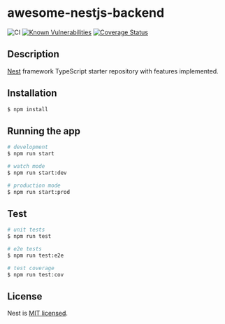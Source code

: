# awesome-nestjs-backend

![CI](https://github.com/osamaaamer95/awesome-backend/workflows/CI/badge.svg?branch=master)
[![Known Vulnerabilities](https://snyk.io/test/github/osamaaamer95/awesome-backend/badge.svg?targetFile=package.json)](https://snyk.io/test/github/osamaaamer95/awesome-backend?targetFile=package.json)
[![Coverage Status](https://coveralls.io/repos/github/osamaaamer95/awesome-backend/badge.svg?branch=master)](https://coveralls.io/github/osamaaamer95/awesome-backend?branch=master)

## Description

[Nest](https://github.com/nestjs/nest) framework TypeScript starter repository with features implemented.

## Installation

```bash
$ npm install
```

## Running the app

```bash
# development
$ npm run start

# watch mode
$ npm run start:dev

# production mode
$ npm run start:prod
```

## Test

```bash
# unit tests
$ npm run test

# e2e tests
$ npm run test:e2e

# test coverage
$ npm run test:cov
```

## License

Nest is [MIT licensed](LICENSE).

